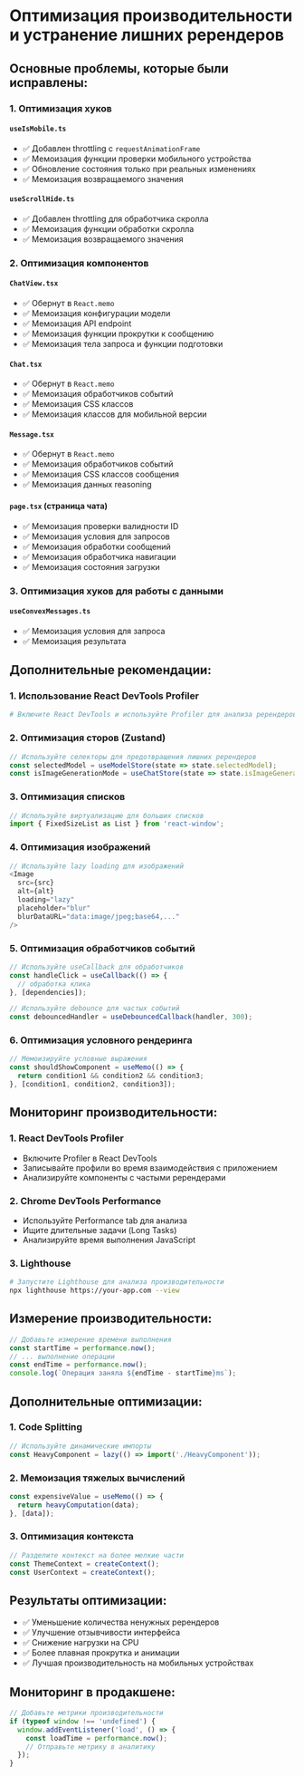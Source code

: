# Оптимизация производительности и устранение лишних ререндеров

## Основные проблемы, которые были исправлены:

### 1. Оптимизация хуков

#### `useIsMobile.ts`
- ✅ Добавлен throttling с `requestAnimationFrame`
- ✅ Мемоизация функции проверки мобильного устройства
- ✅ Обновление состояния только при реальных изменениях
- ✅ Мемоизация возвращаемого значения

#### `useScrollHide.ts`
- ✅ Добавлен throttling для обработчика скролла
- ✅ Мемоизация функции обработки скролла
- ✅ Мемоизация возвращаемого значения

### 2. Оптимизация компонентов

#### `ChatView.tsx`
- ✅ Обернут в `React.memo`
- ✅ Мемоизация конфигурации модели
- ✅ Мемоизация API endpoint
- ✅ Мемоизация функции прокрутки к сообщению
- ✅ Мемоизация тела запроса и функции подготовки

#### `Chat.tsx`
- ✅ Обернут в `React.memo`
- ✅ Мемоизация обработчиков событий
- ✅ Мемоизация CSS классов
- ✅ Мемоизация классов для мобильной версии

#### `Message.tsx`
- ✅ Обернут в `React.memo`
- ✅ Мемоизация обработчиков событий
- ✅ Мемоизация CSS классов сообщения
- ✅ Мемоизация данных reasoning

#### `page.tsx` (страница чата)
- ✅ Мемоизация проверки валидности ID
- ✅ Мемоизация условия для запросов
- ✅ Мемоизация обработки сообщений
- ✅ Мемоизация обработчика навигации
- ✅ Мемоизация состояния загрузки

### 3. Оптимизация хуков для работы с данными

#### `useConvexMessages.ts`
- ✅ Мемоизация условия для запроса
- ✅ Мемоизация результата

## Дополнительные рекомендации:

### 1. Использование React DevTools Profiler
```bash
# Включите React DevTools и используйте Profiler для анализа ререндеров
```

### 2. Оптимизация сторов (Zustand)
```typescript
// Используйте селекторы для предотвращения лишних ререндеров
const selectedModel = useModelStore(state => state.selectedModel);
const isImageGenerationMode = useChatStore(state => state.isImageGenerationMode);
```

### 3. Оптимизация списков
```typescript
// Используйте виртуализацию для больших списков
import { FixedSizeList as List } from 'react-window';
```

### 4. Оптимизация изображений
```typescript
// Используйте lazy loading для изображений
<Image
  src={src}
  alt={alt}
  loading="lazy"
  placeholder="blur"
  blurDataURL="data:image/jpeg;base64,..."
/>
```

### 5. Оптимизация обработчиков событий
```typescript
// Используйте useCallback для обработчиков
const handleClick = useCallback(() => {
  // обработка клика
}, [dependencies]);

// Используйте debounce для частых событий
const debouncedHandler = useDebouncedCallback(handler, 300);
```

### 6. Оптимизация условного рендеринга
```typescript
// Мемоизируйте условные выражения
const shouldShowComponent = useMemo(() => {
  return condition1 && condition2 && condition3;
}, [condition1, condition2, condition3]);
```

## Мониторинг производительности:

### 1. React DevTools Profiler
- Включите Profiler в React DevTools
- Записывайте профили во время взаимодействия с приложением
- Анализируйте компоненты с частыми ререндерами

### 2. Chrome DevTools Performance
- Используйте Performance tab для анализа
- Ищите длительные задачи (Long Tasks)
- Анализируйте время выполнения JavaScript

### 3. Lighthouse
```bash
# Запустите Lighthouse для анализа производительности
npx lighthouse https://your-app.com --view
```

## Измерение производительности:

```typescript
// Добавьте измерение времени выполнения
const startTime = performance.now();
// ... выполнение операции
const endTime = performance.now();
console.log(`Операция заняла ${endTime - startTime}ms`);
```

## Дополнительные оптимизации:

### 1. Code Splitting
```typescript
// Используйте динамические импорты
const HeavyComponent = lazy(() => import('./HeavyComponent'));
```

### 2. Мемоизация тяжелых вычислений
```typescript
const expensiveValue = useMemo(() => {
  return heavyComputation(data);
}, [data]);
```

### 3. Оптимизация контекста
```typescript
// Разделите контекст на более мелкие части
const ThemeContext = createContext();
const UserContext = createContext();
```

## Результаты оптимизации:

- ✅ Уменьшение количества ненужных ререндеров
- ✅ Улучшение отзывчивости интерфейса
- ✅ Снижение нагрузки на CPU
- ✅ Более плавная прокрутка и анимации
- ✅ Лучшая производительность на мобильных устройствах

## Мониторинг в продакшене:

```typescript
// Добавьте метрики производительности
if (typeof window !== 'undefined') {
  window.addEventListener('load', () => {
    const loadTime = performance.now();
    // Отправьте метрику в аналитику
  });
}
```